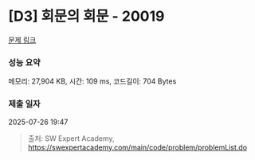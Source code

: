 # [D3] 회문의 회문 - 20019 

[문제 링크](https://swexpertacademy.com/main/code/problem/problemDetail.do?contestProbId=AY2hjCWKbykDFATh) 

### 성능 요약

메모리: 27,904 KB, 시간: 109 ms, 코드길이: 704 Bytes

### 제출 일자

2025-07-26 19:47



> 출처: SW Expert Academy, https://swexpertacademy.com/main/code/problem/problemList.do